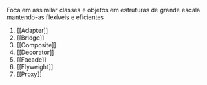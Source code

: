 Foca em assimilar classes e objetos em estruturas de grande escala mantendo-as flexíveis e eficientes

1. [[Adapter]]
2. [[Bridge]]
3. [[Composite]]
4. [[Decorator]]
5. [[Facade]]
6. [[Flyweight]]
7. [[Proxy]]